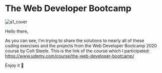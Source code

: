 # The Web Developer Bootcamp

![a1_cover](https://user-images.githubusercontent.com/60944453/103386247-08d98d80-4b0f-11eb-8958-913ddf78cc49.jpg)



Hello there,

As you can see, I'm trying to share the solutions to nearly all of these coding exercises and the projects from the Web Developer Bootcamp 2020 course by Colt Steele.
This is the link of the course which I participated: https://www.udemy.com/course/the-web-developer-bootcamp/


Enjoy it 🙂
